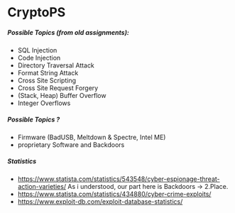 # CryptoPS

##### Possible Topics (from old assignments):

- SQL Injection
- Code Injection
- Directory Traversal Attack
- Format String Attack
- Cross Site Scripting
- Cross Site Request Forgery
- (Stack, Heap) Buffer Overflow
- Integer Overflows


##### Possible Topics ?

- Firmware (BadUSB, Meltdown & Spectre, Intel ME)
- proprietary Software and Backdoors

##### Statistics

- https://www.statista.com/statistics/543548/cyber-espionage-threat-action-varieties/
	As i understood, our part here is Backdoors -> 2.Place.
- https://www.statista.com/statistics/434880/cyber-crime-exploits/
- https://www.exploit-db.com/exploit-database-statistics/
